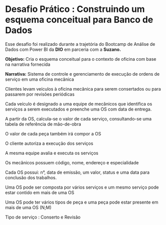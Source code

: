 # Desafio Prático : Construindo um esquema conceitual para Banco de Dados

Esse desafio foi realizado durante a trajetória do Bootcamp de Análise de Dados com Power BI da **DIO** em parceria com a **Suzano.**

**Objetivo:**
Cria o esquema conceitual para o contexto de oficina com base na narrativa fornecida

**Narrativa:**
Sistema de controle e gerenciamento de execução de ordens de serviço em uma oficina mecânica

Clientes levam veículos à oficina mecânica para serem consertados ou para passarem por revisões  periódicas

Cada veículo é designado a uma equipe de mecânicos que identifica os serviços a serem executados e preenche uma OS com data de entrega.

A partir da OS, calcula-se o valor de cada serviço, consultando-se uma tabela de referência de mão-de-obra

O valor de cada peça também irá compor a OS

O cliente autoriza a execução dos serviços

A mesma equipe avalia e executa os serviços

Os mecânicos possuem código, nome, endereço e especialidade

Cada OS possui: n°, data de emissão, um valor, status e uma data para conclusão dos trabalhos.

Uma OS pode ser composta por vários serviços e um mesmo serviço pode estar contido em mais de uma OS

Uma OS pode ter vários tipos de peça e uma peça pode estar presente em mais de uma OS (N;M)

Tipo de serviço  : Conserto e Revisão
